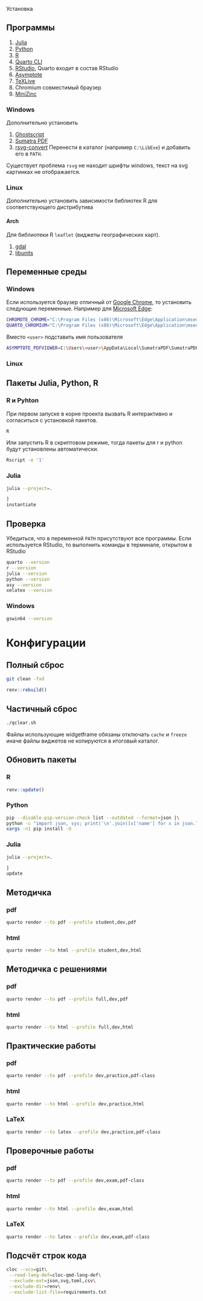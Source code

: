  Установка

## Программы

1.  [Julia](https://julialang.org/downloads/)
2.  [Python](https://www.python.org/downloads/)
3.  [R](https://cloud.r-project.org/)
4.  [Quarto CLI](https://quarto.org/docs/get-started/)
5.  [RStudio](https://posit.co/download/rstudio-desktop/), Quarto входит в состав RStudio
6.  [Asymptote](https://asymptote.sourceforge.io/doc/Installation.html)
7.  [TeXLive](https://www.tug.org/texlive/)
8.  Сhromium совместимый браузер
9.  [MiniZinc](https://www.minizinc.org/downloads/)


### Windows

Дополнительно установить 
1.  [Ghostscript](https://www.ghostscript.com/releases/gsdnld.html)
2.  [Sumatra PDF](https://www.sumatrapdfreader.org/download-free-pdf-viewer)
3.  [rsvg-convert](https://sourceforge.net/projects/tumagcc/files/converters/rsvg-convert.exe/download)
    Перенести в каталог (например `С:\LibExe`) и добавить его в `PATH`.

Существует проблема `rsvg` не находит шрифты windows, текст на svg картинках не отображается.

### Linux

Дополнительно установить зависимости библиотек R для соответствующего дистрибутива

#### Arch

Для библиотеки R `leaflet` (виджеты географических карт).

1.  [gdal](https://archlinux.org/packages/extra/x86_64/gdal/)
2.  [libunits](https://aur.archlinux.org/packages/udunits)

## Переменные среды

### Windows

Если используется браузер отличный от [Google Chrome](https://www.google.com/intl/ru/chrome/), то установить следующие переменные. Например для [Microsoft Edge](https://www.microsoft.com/ru-ru/edge):

``` bash
CHROMOTE_CHROME="C:\Program Files (x86)\Microsoft\Edge\Application\msedge.exe"
QUARTO_CHROMIUM="C:\Program Files (x86)\Microsoft\Edge\Application\msedge.exe"
```

Вместо `<user>` подставить имя пользователя

``` bash
ASYMPTOTE_PDFVIEWER=C:\Users\<user>\AppData\Local\SumatraPDF\SumatraPDF.exe
```

### Linux


## Пакеты Julia, Python, R

### R и Pyhton

При первом запуске в корне проекта вызвать R интерактивно и согласиться с установкой пакетов.

``` bash
R
```

Или запустить R в скриптовом режиме, тогда пакеты для r и python будут установлены автоматически.

``` bash
Rscript -e '1'
```

### Julia

``` bash
julia --project=.
```

``` julia
]
instantiate
```

## Проверка

Убедиться, что в переменной `PATH` присутствуют все программы. Если используется RStudio, то выполнить команды в терминале, открытом в RStudio

``` bash
quarto --version
r --version
julia --version
python --version
asy --version
xelatex --version
```

### Windows

``` bash
gswin64 --version
```

# Конфигурации

## Полный сброс

``` bash
git clean -fxd
```

``` r
renv::rebuild()
```

## Частичный сброс

``` bash
./qclear.sh
```

Файлы использующие widgetframe обязаны отключать `cache` и `freeze` иначе файлы виджетов не копируются в итоговый каталог.

## Обновить пакеты

### R

``` r
renv::update()
```

### Python

``` bash
pip --disable-pip-version-check list --outdated --format=json |\
python -c "import json, sys; print('\n'.join([x['name'] for x in json.load(sys.stdin)]))" |\
xargs -n1 pip install -U
```

### Julia

``` bash
julia --project=.
```

``` julia
]
update
```

## Методичка

### pdf

``` bash
quarto render --to pdf --profile student,dev,pdf
```

### html

``` bash
quarto render --to html --profile student,dev,html
```

## Методичка с решениями

### pdf

``` bash
quarto render --to pdf --profile full,dev,pdf
```

### html

``` bash
quarto render --to html --profile full,dev,html
```

## Практические работы

### pdf

``` bash
quarto render --to pdf --profile dev,practice,pdf-class
```

### html

``` bash
quarto render --to html --profile dev,practice,html
```

### LaTeX

``` bash
quarto render --to latex --profile dev,practice,pdf-class
```

## Проверочные работы

### pdf

``` bash
quarto render --to pdf --profile dev,exam,pdf-class
```

### html

``` bash
quarto render --to html --profile dev,exam,html
```

### LaTeX

``` bash
quarto render --to latex --profile dev,exam,pdf-class
```

## Подсчёт строк кода

``` bash
cloc --vcs=git\
 --read-lang-def=cloc-qmd-lang-def\
 --exclude-ext=json,svg,toml,csv\
 --exclude-dir=renv\
 --exclude-list-file=requirements.txt
```
